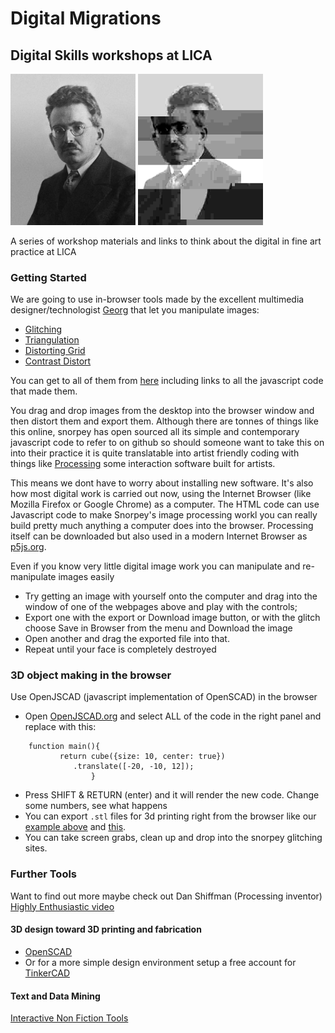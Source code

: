 
# Digital Migrations

## Digital Skills workshops at LICA

<img src="images/walter.jpg" width=200>
<img src="images/walterdistorted.png" width=200>

A series of workshop materials and links to think about the digital in fine art practice at LICA

### Getting Started

We are going to use in-browser tools made by the excellent multimedia designer/technologist [Georg](https://fishnation.de/) that let you manipulate images:
 * [Glitching](https://snorpey.github.io/jpg-glitch/)
 * [Triangulation](http://snorpey.github.io/triangulation)
 * [Distorting Grid](http://snorpey.github.io/distort-grid)
 * [Contrast Distort](http://snorpey.github.io/contrast-distort/)

You can get to all of them from [here](http://snorpey.github.io/experiments/) including links to all the javascript code that made them.

You drag and drop images from the desktop into the browser window and then distort them and export them. Although there are tonnes of things like this online, snorpey has open sourced all its simple and contemporary javascript code to refer to on github so should someone want to take this on into their practice it is quite translatable into artist friendly coding with things like [Processing](https://processing.org/) some interaction software built for artists.

This means we dont have to worry about installing new software. It's also how most digital work is carried out now, using the Internet Browser (like Mozilla Firefox or Google Chrome) as a computer. The HTML code can use Javascript code to make Snorpey's image processing workl you can really build pretty much anything a computer does into the browser. 
Processing itself can be downloaded but also used in a modern Internet Browser as [p5js.org](https://p5js.org/).

Even if you know very little digital image work you can manipulate and re-manipulate images easily

 * Try getting an image with yourself onto the computer and drag into the window of one of the webpages above and play with the controls;
 * Export one with the export or Download image button, or with the glitch choose Save in Browser from the menu and Download the image
 * Open another and drag the exported file into that.
 * Repeat until your face is completely destroyed

### 3D object making in the browser

Use OpenJSCAD (javascript implementation of OpenSCAD) in the browser

 * Open [OpenJSCAD.org](https://openjscad.org/) and select ALL of the code in the right panel and replace with this:

```
    function main(){
           return cube({size: 10, center: true})
              .translate([-20, -10, 12]);
                  }
```

 * Press SHIFT & RETURN (enter) and it will render the new code. Change some numbers, see what happens
 * You can export `.stl` files for 3d printing right from the browser like our [example above](models/cube.stl) and [this](models/Migrations.stl).
 * You can take screen grabs, clean up and drop into the snorpey glitching sites.

### Further Tools

Want to find out more maybe check out Dan Shiffman (Processing inventor) [Highly Enthusiastic video](http://hello.p5js.org/)

#### 3D design toward 3D printing and fabrication
 * [OpenSCAD](http://www.openscad.org/)
 * Or for a more simple design environment setup a free account for [TinkerCAD](https://www.tinkercad.com/)

#### Text and Data Mining
[Interactive Non Fiction Tools](https://gitlab.com/DomesticScience/InteractiveNonFiction)

